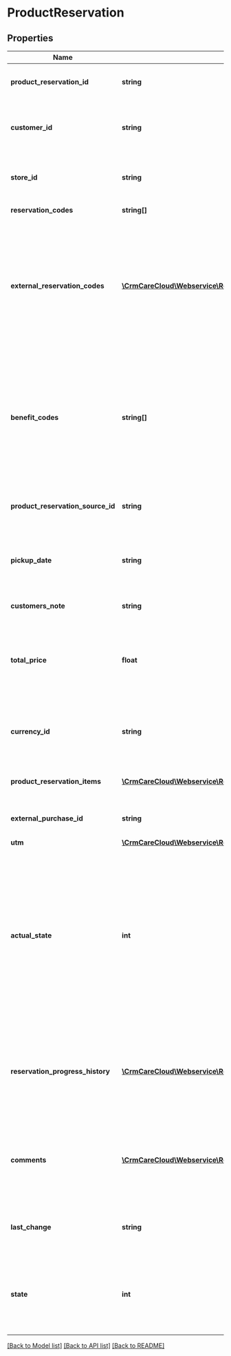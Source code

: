 # ProductReservation

## Properties
Name | Type | Description | Notes
------------ | ------------- | ------------- | -------------
**product_reservation_id** | **string** | The unique id of the product reservation | [optional] 
**customer_id** | **string** | The unique id of the customer, owner of the product reservation | 
**store_id** | **string** | The unique id of the store tied to the reservation | 
**reservation_codes** | **string[]** | Ids of the reservation | [optional] 
**external_reservation_codes** | [**\CrmCareCloud\Webservice\RestApi\Client\Model\ExternalCode[]**](ExternalCode.md) | List of external id codes. Id codes can have different sources. Please get in touch with your account manager for the list of id sources. | [optional] 
**benefit_codes** | **string[]** | List of the benefit (rewards, vouchers) codes used in a reservation. After the reservation is delivered, all benefits are applied on the customer&#x27;s account | [optional] 
**product_reservation_source_id** | **string** | The unique id of the product reservation source | 
**pickup_date** | **string** | Date of the reservation pickup in the tied store (YYYY-MM-DD) | [optional] 
**customers_note** | **string** | Customer’s note for the merchant | [optional] 
**total_price** | **float** | Total price of reservation If currency_id, than total_price is mandatory | [optional] 
**currency_id** | **string** | Id of the currency. If total_price is set, than currency_id is mandatory | [optional] 
**product_reservation_items** | [**\CrmCareCloud\Webservice\RestApi\Client\Model\ProductReservationItem[]**](ProductReservationItem.md) | List of the Product Reservation Items | [optional] 
**external_purchase_id** | **string** | The unique external id of the purchase | [optional] 
**utm** | [**\CrmCareCloud\Webservice\RestApi\Client\Model\UTM**](UTM.md) |  | [optional] 
**actual_state** | **int** | Current progress of the product reservation. *Possible values: 0 - Canceled / 1 - Entered / 2 - Accepted / 3 - Ready / 4 - Delivered / 5 - In progress / 6 - Not Picked up / 7 - Ordered / 8 - Being solved /_* | [optional] 
**reservation_progress_history** | [**\CrmCareCloud\Webservice\RestApi\Client\Model\ProductReservationProgress[]**](ProductReservationProgress.md) | History of the product reservation progress. Product reservation progress is sorted in descending order by time | [optional] 
**comments** | [**\CrmCareCloud\Webservice\RestApi\Client\Model\ProductReservationComment[]**](ProductReservationComment.md) | Product reservation comments. Comments are sorted in descending order by time | [optional] 
**last_change** | **string** | Date and time of the last change *(YYYY-MM-DD HH:MM:SS)* | [optional] 
**state** | **int** | State of the product reservation *Possible values are: 0 - deleted / 1 - active / 2 - non active* | [optional] 

[[Back to Model list]](../../README.md#documentation-for-models) [[Back to API list]](../../README.md#documentation-for-api-endpoints) [[Back to README]](../../README.md)

